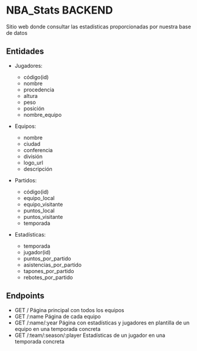 # NBA_Stats BACKEND

Sitio web donde consultar las estadísticas proporcionadas por nuestra base de datos

## Entidades

- Jugadores:

  - código(id)
  - nombre
  - procedencia
  - altura
  - peso
  - posición
  - nombre_equipo

- Equipos:

  - nombre
  - ciudad
  - conferencia
  - división
  - logo_url
  - descripción

- Partidos:

  - código(id)
  - equipo_local
  - equipo_visitante
  - puntos_local
  - puntos_visitante
  - temporada

- Estadísticas:
  - temporada
  - jugador(id)
  - puntos_por_partido
  - asistencias_por_partido
  - tapones_por_partido
  - rebotes_por_partido

## Endpoints

- GET / Página principal con todos los equipos
- GET /:name Página de cada equipo
- GET /:name/:year Página con estadísticas y jugadores en plantilla de un equipo en una temporada concreta
- GET /:team/:season/:player Estadísticas de un jugador en una temporada concreta
